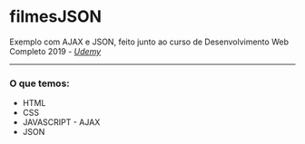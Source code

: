 # filmesJSON
Exemplo com AJAX e JSON, feito junto ao curso de Desenvolvimento Web Completo 2019 - <em><a href="https://www.udemy.com/">Udemy</a></em>
<hr>

<h3>O que temos:</h3>
<ul>
	<li>HTML</li>
	<li>CSS</li>
  <li>JAVASCRIPT - AJAX</li>
  <li>JSON</li>
</ul>
